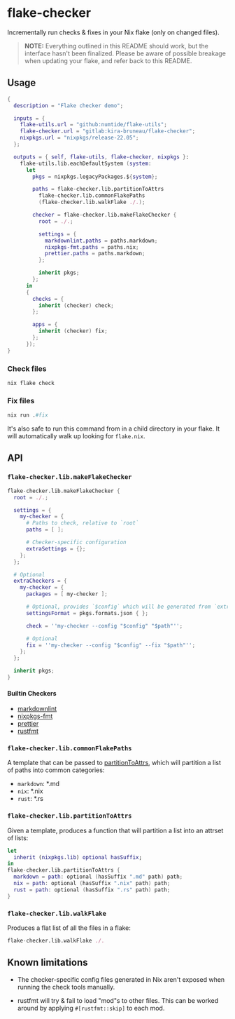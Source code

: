# flake-checker

Incrementally run checks & fixes in your Nix flake (only on changed
files).

> **NOTE:** Everything outlined in this README should work, but the
> interface hasn't been finalized. Please be aware of possible
> breakage when updating your flake, and refer back to this README.

## Usage

```nix
{
  description = "Flake checker demo";

  inputs = {
    flake-utils.url = "github:numtide/flake-utils";
    flake-checker.url = "gitlab:kira-bruneau/flake-checker";
    nixpkgs.url = "nixpkgs/release-22.05";
  };

  outputs = { self, flake-utils, flake-checker, nixpkgs }:
    flake-utils.lib.eachDefaultSystem (system:
      let
        pkgs = nixpkgs.legacyPackages.${system};

        paths = flake-checker.lib.partitionToAttrs
          flake-checker.lib.commonFlakePaths
          (flake-checker.lib.walkFlake ./.);

        checker = flake-checker.lib.makeFlakeChecker {
          root = ./.;

          settings = {
            markdownlint.paths = paths.markdown;
            nixpkgs-fmt.paths = paths.nix;
            prettier.paths = paths.markdown;
          };

          inherit pkgs;
        };
      in
      {
        checks = {
          inherit (checker) check;
        };

        apps = {
          inherit (checker) fix;
        };
      });
}
```

### Check files

```shell
nix flake check
```

### Fix files

```nix
nix run .#fix
```

It's also safe to run this command from in a child directory in your
flake. It will automatically walk up looking for `flake.nix`.

## API

### `flake-checker.lib.makeFlakeChecker`

```nix
flake-checker.lib.makeFlakeChecker {
  root = ./.;

  settings = {
    my-checker = {
      # Paths to check, relative to `root`
      paths = [ ];

      # Checker-specific configuration
      extraSettings = {};
    };
  };

  # Optional
  extraCheckers = {
    my-checker = {
      packages = [ my-checker ];

      # Optional, provides `$config` which will be generated from `extraSettings`
      settingsFormat = pkgs.formats.json { };

      check = ''my-checker --config "$config" "$path"'';

      # Optional
      fix = ''my-checker --config "$config" --fix "$path"'';
    };
  };

  inherit pkgs;
}
```

#### Builtin Checkers

- [markdownlint](https://github.com/igorshubovych/markdownlint-cli)
- [nixpkgs-fmt](https://github.com/nix-community/nixpkgs-fmt)
- [prettier](https://github.com/prettier)
- [rustfmt](https://github.com/rust-lang/rustfmt)

### `flake-checker.lib.commonFlakePaths`

A template that can be passed to
[partitionToAttrs](#partitionToAttrs), which will partition a list of
paths into common categories:

- `markdown`: \*.md
- `nix`: \*.nix
- `rust`: \*.rs

### `flake-checker.lib.partitionToAttrs`

Given a template, produces a function that will partition a list into
an attrset of lists:

```nix
let
  inherit (nixpkgs.lib) optional hasSuffix;
in
flake-checker.lib.partitionToAttrs {
  markdown = path: optional (hasSuffix ".md" path) path;
  nix = path: optional (hasSuffix ".nix" path) path;
  rust = path: optional (hasSuffix ".rs" path) path;
}
```

### `flake-checker.lib.walkFlake`

Produces a flat list of all the files in a flake:

```nix
flake-checker.lib.walkFlake ./.
```

## Known limitations

- The checker-specific config files generated in Nix aren't exposed
  when running the check tools manually.

- rustfmt will try & fail to load "mod"s to other files. This can be
  worked around by applying `#[rustfmt::skip]` to each mod.
